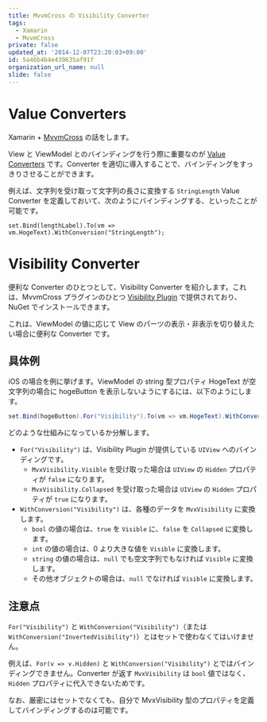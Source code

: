 ```yaml
---
title: MvvmCross の Visibility Converter
tags:
  - Xamarin
  - MvvmCross
private: false
updated_at: '2014-12-07T23:20:03+09:00'
id: 5a46b4b4e439635af91f
organization_url_name: null
slide: false
---
```

# Value Converters

Xamarin + [MvvmCross](https://github.com/MvvmCross/MvvmCross) の話をします。

View と ViewModel とのバインディングを行う際に重要なのが [Value Converters](https://github.com/MvvmCross/MvvmCross/wiki/Value-Converters) です。Converter を適切に導入することで、バインディングをすっきりさせることができます。

例えば、文字列を受け取って文字列の長さに変換する `StringLength` Value Converter を定義しておいて、次のようにバインディングする、といったことが可能です。

```
set.Bind(lengthLabel).To(vm => vm.HogeText).WithConversion("StringLength");
```

# Visibility Converter

便利な Converter のひとつとして、Visibility Converter を紹介します。これは、MvvmCross プラグインのひとつ [Visibility Plugin](http://www.nuget.org/packages/MvvmCross.HotTuna.Plugin.Visibility/) で提供されており、NuGet でインストールできます。

これは、ViewModel の値に応じて View のパーツの表示・非表示を切り替えたい場合に便利な Converter です。

## 具体例

iOS の場合を例に挙げます。ViewModel の string 型プロパティ HogeText が空文字列の場合に hogeButton を表示しないようにするには、以下のようにします。

```csharp
set.Bind(hogeButton).For("Visibility").To(vm => vm.HogeText).WithConversion("Visibility");
```

どのような仕組みになっているか分解します。

- `For("Visibility")` は、Visibility Plugin が提供している `UIView` へのバインディングです。
	- `MvxVisibility.Visible` を受け取った場合は `UIView` の `Hidden` プロパティが `false` になります。
	- `MvxVisibility.Collapsed` を受け取った場合は `UIView` の `Hidden` プロパティが `true` になります。
- `WithConversion("Visibility")` は、各種のデータを `MvxVisibility` に変換します。
	- `bool` の値の場合は、`true` を `Visible` に、`false` を `Collapsed` に変換します。
	- `int` の値の場合は、0 より大きな値を `Visible` に変換します。
	- `string` の値の場合は、`null` でも空文字列でもなければ `Visible` に変換します。
	- その他オブジェクトの場合は、`null` でなければ `Visible` に変換します。

## 注意点

`For("Visibility")` と `WithConversion("Visibility")`（または `WithConversion("InvertedVisibility")`）とはセットで使わなくてはいけません。

例えば、`For(v => v.Hidden)` と `WithConversion("Visibility")` とではバインディングできません。Converter が返す `MvxVisibility` は `bool` 値ではなく、`Hidden` プロパティに代入できないためです。

なお、厳密にはセットでなくても、自分で MvxVisibility 型のプロパティを定義してバインディングするのは可能です。

